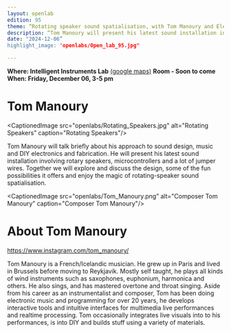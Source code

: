 ```yaml
---
layout: openlab
edition: 95
theme: “Rotating speaker sound spatialisation, with Tom Manoury and Electro magnetic 'sniffing' with Stefanos Skialivas”
description: “Tom Manoury will present his latest sound installation involving rotary speakers, microcontrollers and a lot of jumper wires.”
date: "2024-12-06”
highlight_image: "openlabs/Open_lab_95.jpg"

---
```


**Where: Intelligent Instruments Lab** [(google maps)](https://maps.app.goo.gl/JkbEwJhFB8KYCBATA)
**Room - Soon to come**
**When: Friday, December 06, 3-5 pm**
<script>
    import CaptionedImage from "../../components/Images/CaptionedImage.svelte"
</script>


# Tom Manoury 

<CaptionedImage
    src="openlabs/Rotating_Speakers.jpg"
    alt="Rotating Speakers” 
    caption="Rotating Speakers"/>

Tom Manoury will talk briefly about his approach to sound design, music and DIY electronics and fabrication. He will present his latest sound installation involving rotary speakers, microcontrollers and a lot of jumper wires. Together we will explore and discuss the design, some of the fun possibilities it offers and enjoy the magic of rotating-speaker sound spatialisation.


<CaptionedImage
    src="openlabs/Tom_Manoury.png”
    alt="Composer Tom Manoury” 
    caption="Composer Tom Manoury"/>

# About Tom Manoury
https://www.instagram.com/tom_manoury/


Tom Manoury is a French/Icelandic musician. He grew up in Paris and lived in Brussels before moving to Reykjavik. Mostly self taught, he plays all kinds of wind instruments such as saxophones, euphonium, harmonica and others. He also sings, and has mastered overtone and throat singing. Aside from his career as an instrumentalist and composer, Tom has been doing electronic music and programming for over 20 years, he develops interactive tools and intuitive interfaces for multimedia live performances and realtime processing. Tom occasionally integrates live visuals into to his performances, is into DIY and builds stuff using a variety of materials.

